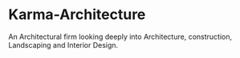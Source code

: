 # Karma-Architecture
An Architectural firm looking deeply into Architecture, construction, Landscaping and Interior Design.
